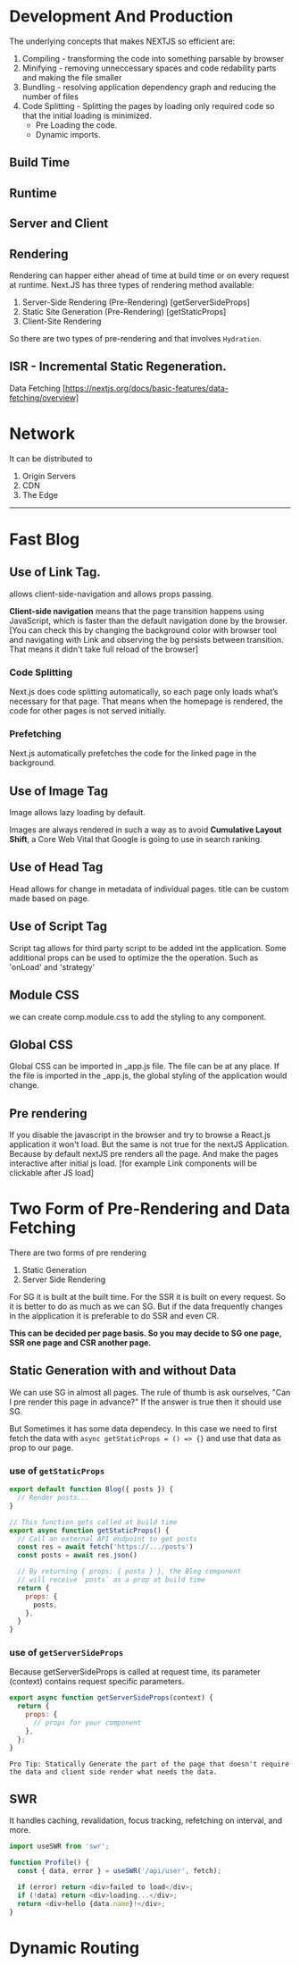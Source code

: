 # Development And Production

The underlying concepts that makes NEXTJS so efficient are:

1. Compiling - transforming the code into something parsable by browser
2. Minifying - removing unneccessary spaces and code redability parts and making the file smaller
3. Bundling - resolving application dependency graph and reducing the number of files
4. Code Splitting - Splitting the pages by loading only required code so that the initial loading is minimized.
   - Pre Loading the code.
   - Dynamic imports.

## Build Time

## Runtime

## Server and Client

## Rendering

Rendering can happer either ahead of time at build time or on every request at runtime.
Next.JS has three types of rendering method available:

1. Server-Side Rendering (Pre-Rendering) [getServerSideProps]
2. Static Site Generation (Pre-Rendering) [getStaticProps]
3. Client-Site Rendering

So there are two types of pre-rendering and that involves `Hydration`.

## ISR - Incremental Static Regeneration.

Data Fetching [https://nextjs.org/docs/basic-features/data-fetching/overview]

# Network

It can be distributed to

1. Origin Servers
2. CDN
3. The Edge

-----------------------------------------------------------
# Fast Blog

## Use of Link Tag.
<Link> allows client-side-navigation and allows props passing.

**Client-side navigation** means that the page transition happens using JavaScript, which is faster than the default navigation done by the browser. [You can check this by changing the background color with browser tool and navigating with Link and observing the bg persists between transition. That means it didn't take full reload of the browser]

### Code Splitting
Next.js does code splitting automatically, so each page only loads what’s necessary for that page. That means when the homepage is rendered, the code for other pages is not served initially.

### Prefetching
Next.js automatically prefetches the code for the linked page in the background.

## Use of Image Tag
Image allows lazy loading by default.

Images are always rendered in such a way as to avoid **Cumulative Layout Shift**, a Core Web Vital that Google is going to use in search ranking.

## Use of Head Tag
Head allows for change in metadata of individual pages. title can be custom made based on page.

## Use of Script Tag
Script tag allows for third party script to be added int the application. Some additional props can be used to optimize the the operation. Such as 'onLoad' and 'strategy'

## Module CSS
we can create comp.module.css to add the styling to any component.

## Global CSS
Global CSS can be imported in _app.js file. The file can be at any place. If the file is imported in the _app.js, the global styling of the application would change.

## Pre rendering
If you disable the javascript in the browser and try to browse a React.js application it won't load. But the same is not true for the nextJS Application. Because by default nextJS pre renders all the page. And make the pages interactive after initial js load. [for example Link components will be clickable after JS load]

# Two Form of Pre-Rendering and Data Fetching
There are two forms of pre rendering
1. Static Generation
2. Server Side Rendering

For SG it is built at the built time. For the SSR it is built on every request. So it is better to do as much as we can SG. But if the data frequently changes in the alpplication it is preferable to do SSR and even CR.

**This can be decided per page basis. So you may decide to SG one page, SSR one page and CSR another page.**

## Static Generation with and without Data
We can use SG in almost all pages. The rule of thumb is ask ourselves, "Can I pre render this page in advance?" If the answer is true then it should use SG.

But Sometimes it has some data dependecy. In this case we need to first fetch the data with `async getStaticProps = () => {}` and use that data as prop to our page.

### use of `getStaticProps`

```js
export default function Blog({ posts }) {
  // Render posts...
}

// This function gets called at build time
export async function getStaticProps() {
  // Call an external API endpoint to get posts
  const res = await fetch('https://.../posts')
  const posts = await res.json()

  // By returning { props: { posts } }, the Blog component
  // will receive `posts` as a prop at build time
  return {
    props: {
      posts,
    },
  }
}
```
### use of `getServerSideProps`

Because getServerSideProps is called at request time, its parameter (context) contains request specific parameters.

```js
export async function getServerSideProps(context) {
  return {
    props: {
      // props for your component
    },
  };
}
```

`Pro Tip: Statically Generate the part of the page that doesn't require the data and client side render what needs the data.`

## SWR
It handles caching, revalidation, focus tracking, refetching on interval, and more.

``` js
import useSWR from 'swr';

function Profile() {
  const { data, error } = useSWR('/api/user', fetch);

  if (error) return <div>failed to load</div>;
  if (!data) return <div>loading...</div>;
  return <div>hello {data.name}!</div>;
}
```

# Dynamic Routing